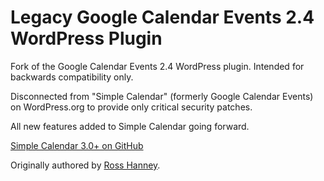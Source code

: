 # Legacy Google Calendar Events 2.4 WordPress Plugin

Fork of the Google Calendar Events 2.4 WordPress plugin. Intended for backwards compatibility only.

Disconnected from "Simple Calendar" (formerly Google Calendar Events) on WordPress.org to provide only critical security patches.

All new features added to Simple Calendar going forward.

[Simple Calendar 3.0+ on GitHub](https://github.com/moonstonemedia/Simple-Calendar)

Originally authored by [Ross Hanney](http://rhanney.co.uk/).
